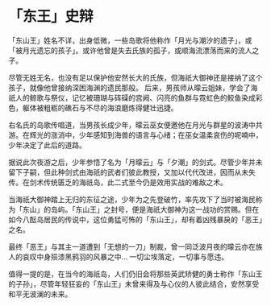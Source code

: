 # 「东王」史辩

「东山王」姓名不详，出身低微，一些岛歌将他称作「月光与潮汐的遗子」，或「被月光遗忘的孩子」。或许他曾是失去氏族的孤子，或顺海流漂荡而来的流人之子。

尽管无姓无名，也没有足以保护他安然长大的氏族，但海祇大御神还是接纳了这个孩子，就像他曾接纳深困海渊的遗民那般。
后来，男孩师从曚云姐妹，学会了海祇人的鲸歌与祭仪，记忆被珊瑚与砗磲的宫阙、闪亮的鱼群与霓虹色的鲛鱼染成彩色，躯体被粗粝的礁石与不尽的海浪磨炼得健壮迅捷。

右名氏的岛歌传唱道，当男孩长成少年，曚云巫女便邀他在月光与群星的波涛中共游。在辉光的涨消中，少年感知到海兽的语言与心绪；在巫女温柔哀伤的呢喃中，少年决定了此后的道路。

据说此次夜游之后，少年参悟了名为「月曚云」与「夕潮」的剑式。尽管少年并未留下子嗣，但此种剑式由海祇的武者们彼此教授，又加以代代改进，因而从未失传。在剑术传统匮乏的海祇岛，此二式至今仍是效用实战的难敌之术。

当海祇大御神踏上无归的东征之途，少年为之先登破竹，率先攻下了当时被海民称为「东山」的岛屿。「东山王」之封号，便是海祇大御神为这一战功的赏赐。但在如今八酝岛居民的传说中，这位勇猛可怖的「东山王」，却有着凶残暴戾的「恶王」之名。

最终「恶王」与其主一道遭到「无想的一刀」制裁，曾一同泛波月夜的曚云亦在族人的哀叹中身殒漆黑鸦羽的风暴之中…
一切尘埃落定，一切事与愿违。

值得一提的是，在当今的海祇岛，人们仍旧会将那些英武矫健的勇士称作「东山王的子孙」，尽管年轻狂妄的「东山王」未曾来得及与心仪的人彼此结合，安然享受和平无波澜的未来。